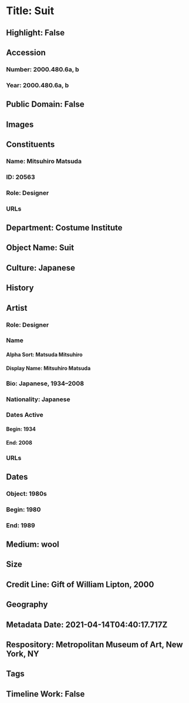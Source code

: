 # Title: Suit
## Highlight: False
## Accession
### Number: 2000.480.6a, b
### Year: 2000.480.6a, b
## Public Domain: False
## Images
## Constituents
### Name: Mitsuhiro Matsuda
### ID: 20563
### Role: Designer
### URLs
## Department: Costume Institute
## Object Name: Suit
## Culture: Japanese
## History
## Artist
### Role: Designer
### Name
#### Alpha Sort: Matsuda Mitsuhiro
#### Display Name: Mitsuhiro Matsuda
### Bio: Japanese, 1934–2008
### Nationality: Japanese
### Dates Active
#### Begin: 1934
#### End: 2008
### URLs
## Dates
### Object: 1980s
### Begin: 1980
### End: 1989
## Medium: wool
## Size
## Credit Line: Gift of William Lipton, 2000
## Geography
## Metadata Date: 2021-04-14T04:40:17.717Z
## Respository: Metropolitan Museum of Art, New York, NY
## Tags
## Timeline Work: False